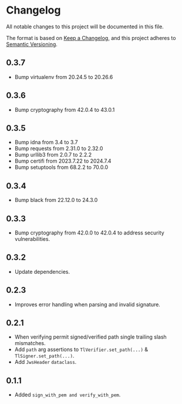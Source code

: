 # Changelog

All notable changes to this project will be documented in this file.

The format is based on [Keep a Changelog](https://keepachangelog.com/en/1.0.0/),
and this project adheres to [Semantic Versioning](https://semver.org/spec/v2.0.0.html).

## 0.3.7

- Bump virtualenv from 20.24.5 to 20.26.6

## 0.3.6

- Bump cryptography from 42.0.4 to 43.0.1

## 0.3.5

- Bump idna from 3.4 to 3.7
- Bump requests from 2.31.0 to 2.32.0
- Bump urllib3 from 2.0.7 to 2.2.2
- Bump certifi from 2023.7.22 to 2024.7.4
- Bump setuptools from 68.2.2 to 70.0.0

## 0.3.4

- Bump black from 22.12.0 to 24.3.0

## 0.3.3

- Bump cryptography from 42.0.0 to 42.0.4 to address security vulnerabilities.

## 0.3.2

- Update dependencies.

## 0.2.3

- Improves error handling when parsing and invalid signature.

## 0.2.1

- When verifying permit signed/verified path single trailing slash mismatches.
- Add `path` arg assertions to `TlVerifier.set_path(...)` & `TlSigner.set_path(...)`.
- Add `JwsHeader` `dataclass`.

## 0.1.1

- Added `sign_with_pem and verify_with_pem`.
